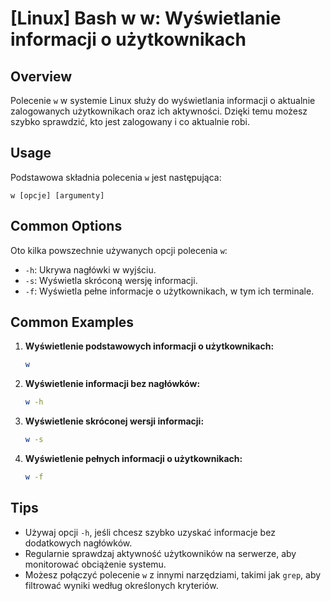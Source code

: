 # [Linux] Bash w w: Wyświetlanie informacji o użytkownikach

## Overview
Polecenie `w` w systemie Linux służy do wyświetlania informacji o aktualnie zalogowanych użytkownikach oraz ich aktywności. Dzięki temu możesz szybko sprawdzić, kto jest zalogowany i co aktualnie robi.

## Usage
Podstawowa składnia polecenia `w` jest następująca:

```
w [opcje] [argumenty]
```

## Common Options
Oto kilka powszechnie używanych opcji polecenia `w`:

- `-h`: Ukrywa nagłówki w wyjściu.
- `-s`: Wyświetla skróconą wersję informacji.
- `-f`: Wyświetla pełne informacje o użytkownikach, w tym ich terminale.

## Common Examples

1. **Wyświetlenie podstawowych informacji o użytkownikach:**
   ```bash
   w
   ```

2. **Wyświetlenie informacji bez nagłówków:**
   ```bash
   w -h
   ```

3. **Wyświetlenie skróconej wersji informacji:**
   ```bash
   w -s
   ```

4. **Wyświetlenie pełnych informacji o użytkownikach:**
   ```bash
   w -f
   ```

## Tips
- Używaj opcji `-h`, jeśli chcesz szybko uzyskać informacje bez dodatkowych nagłówków.
- Regularnie sprawdzaj aktywność użytkowników na serwerze, aby monitorować obciążenie systemu.
- Możesz połączyć polecenie `w` z innymi narzędziami, takimi jak `grep`, aby filtrować wyniki według określonych kryteriów.